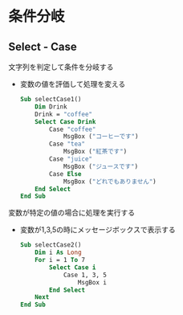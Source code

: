 # 条件分岐

## Select - Case

文字列を判定して条件を分岐する

* 変数の値を評価して処理を変える

  ```vb
  Sub selectCase1()
      Dim Drink
      Drink = "coffee"
      Select Case Drink
          Case "coffee"
              MsgBox ("コーヒーです")
          Case "tea"
              MsgBox ("紅茶です")
          Case "juice"
              MsgBox ("ジュースです")
          Case Else
              MsgBox ("どれでもありません")
      End Select
  End Sub
  ```

変数が特定の値の場合に処理を実行する

* 変数が1,3,5の時にメッセージボックスで表示する

  ```vb
  Sub selectCase2()
      Dim i As Long
      For i = 1 To 7
          Select Case i
              Case 1, 3, 5
                  MsgBox i
          End Select
      Next
  End Sub
  ```
